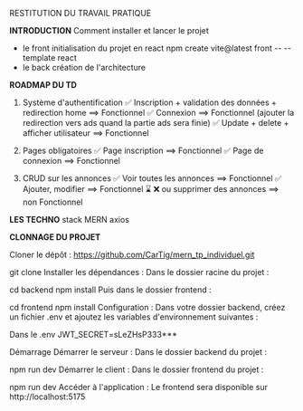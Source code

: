 
RESTITUTION DU TRAVAIL PRATIQUE 

**INTRODUCTION**
Comment installer et lancer le projet
* le front
initialisation du projet en react
  npm create vite@latest front -- --template react
* le back
création de l'architecture

**ROADMAP DU TD**

1. Système d'authentification
   ✅ Inscription + validation des données + redirection home ==> Fonctionnel
   ✅ Connexion ==> Fonctionnel (ajouter la redirection vers ads quand la partie ads sera finie)
   ✅ Update + delete + afficher utilisateur ==> Fonctionnel

3. Pages obligatoires
   ✅ Page inscription ==>  Fonctionnel
   ✅ Page de connexion ==> Fonctionnel


4. CRUD sur les annonces
   ✅ Voir toutes les annonces  ==> Fonctionnel
   ✅ Ajouter, modifier  ==> Fonctionnel
   ⌛ ❌ ou supprimer des annonces  ==> non Fonctionnel


**LES TECHNO**
stack MERN axios



**CLONNAGE DU PROJET**

Cloner le dépôt : https://github.com/CarTig/mern_tp_individuel.git

git clone 
Installer les dépendances :
Dans le dossier racine du projet :

cd backend
npm install
Puis dans le dossier frontend :

cd frontend
npm install
Configuration : Dans votre dossier backend, créez un fichier .env et ajoutez les variables d'environnement suivantes :

Dans le .env
JWT_SECRET=sLeZHsP333***

Démarrage
Démarrer le serveur :
Dans le dossier backend du projet :

npm run dev
Démarrer le client : Dans le dossier frontend du projet :

npm run dev
Accéder à l'application : Le frontend sera disponible sur http://localhost:5175
